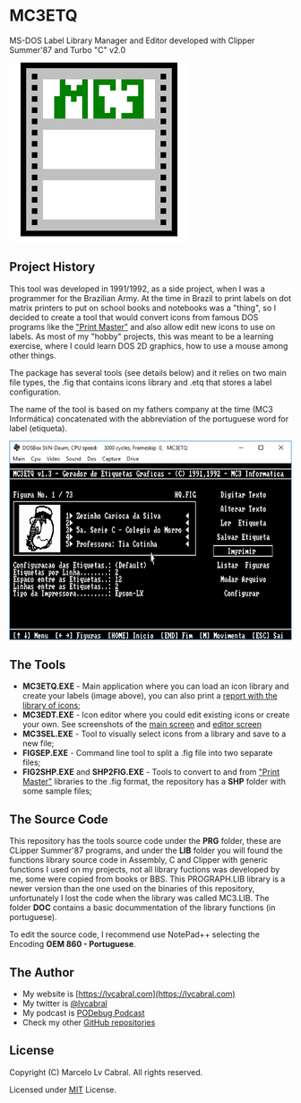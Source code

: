 # MC3ETQ
MS-DOS Label Library Manager and Editor developed with Clipper Summer'87 and Turbo "C" v2.0

![MC3ETQ - Main Screen](https://github.com/lvcabral/MC3ETQ/blob/master/mc3etq.png?raw=true)

## Project History
This tool was developed in 1991/1992, as a side project, when I was a programmer for the Brazilian Army. At the time in Brazil to print labels on dot matrix printers to put on school books and notebooks was a "thing", so I decided to create a tool that would convert icons from famous DOS programs like the ["Print Master"](https://winworldpc.com/product/print-master/20) and also allow edit new icons to use on labels. As most of my "hobby" projects, this was meant to be a learning exercise, where I could learn DOS 2D graphics, how to use a mouse among other things.

The package has several tools (see details below) and it relies on two main file types, the .fig that contains icons library and .etq that stores a label configuration.

The name of the tool is based on my fathers company at the time (MC3 Informática) concatenated with the abbreviation of the portuguese word for label (etiqueta).

![MC3ETQ - Main Screen](https://github.com/lvcabral/MC3ETQ/blob/master/Images/MC3ETQ-Main%20Screen.png?raw=true)

## The Tools

- **MC3ETQ.EXE** - Main application where you can load an icon library and create your labels (image above), you can also print a [report with the library of icons](https://github.com/lvcabral/MC3ETQ/blob/master/Images/MC3ETQ-Printed%20Icon%20List.png);
- **MC3EDT.EXE** - Icon editor where you could edit existing icons or create your own. See screenshots of the [main screen](https://github.com/lvcabral/MC3ETQ/blob/master/Images/MC3EDT-Main%20Screen.png) and [editor screen](https://github.com/lvcabral/MC3ETQ/blob/master/Images/MC3EDT-Editor%20Screen.png)
- **MC3SEL.EXE** - Tool to visually select icons from a library and save to a new file;
- **FIGSEP.EXE** - Command line tool to split a .fig file into two separate files;
- **FIG2SHP.EXE** and **SHP2FIG.EXE** - Tools to convert to and from ["Print Master"](https://winworldpc.com/product/print-master/20) libraries to the .fig format, the repository has a **SHP** folder with some sample files;


## The Source Code
This repository has the tools source code under the **PRG** folder, these are CLipper Summer'87 programs, and under the **LIB** folder you will found the functions library source code in Assembly, C and Clipper with generic functions I used on my projects, not all library fuctions was developed by me, some were copied from books or BBS. This PROGRAPH.LIB library is a newer version than the one used on the binaries of this repository, unfortunately I lost the code when the library was called MC3.LIB. The folder **DOC** contains a basic docummentation of the library functions (in portuguese).

To edit the source code, I recommend use NotePad++ selecting the Encoding **OEM 860 - Portuguese**.

## The Author
- My website is [https://lvcabral.com](https://lvcabral.com)
- My twitter is [@lvcabral](https://twitter.com/twitter)
- My podcast is [PODebug Podcast](http://podebug.com)
- Check my other [GitHub repositories ](https://github.com/lvcabral)

## License

Copyright (C) Marcelo Lv Cabral. All rights reserved.

Licensed under [MIT](https://github.com/lvcabral/MC3ETQ/blob/master/LICENSE) License.





